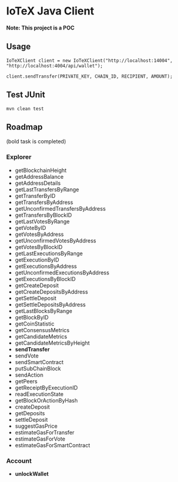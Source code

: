 # IoTeX Java Client

**Note: This project is a POC**

## Usage

```
IoTeXClient client = new IoTeXClient("http://localhost:14004", "http://localhost:4004/api/wallet");

client.sendTransfer(PRIVATE_KEY, CHAIN_ID, RECIPIENT, AMOUNT);
```

## Test JUnit

```
mvn clean test
```

## Roadmap

(bold task is completed)

### Explorer

* getBlockchainHeight
* getAddressBalance
* getAddressDetails
* getLastTransfersByRange
* getTransferByID
* getTransfersByAddress
* getUnconfirmedTransfersByAddress
* getTransfersByBlockID
* getLastVotesByRange
* getVoteByID
* getVotesByAddress
* getUnconfirmedVotesByAddress
* getVotesByBlockID
* getLastExecutionsByRange
* getExecutionByID
* getExecutionsByAddress
* getUnconfirmedExecutionsByAddress
* getExecutionsByBlockID
* getCreateDeposit
* getCreateDepositsByAddress
* getSettleDeposit
* getSettleDepositsByAddress
* getLastBlocksByRange
* getBlockByID
* getCoinStatistic
* getConsensusMetrics
* getCandidateMetrics
* getCandidateMetricsByHeight
* **sendTransfer**
* sendVote
* sendSmartContract
* putSubChainBlock
* sendAction
* getPeers
* getReceiptByExecutionID
* readExecutionState
* getBlockOrActionByHash
* createDeposit
* getDeposits
* settleDeposit
* suggestGasPrice
* estimateGasForTransfer
* estimateGasForVote
* estimateGasForSmartContract

### Account 

* **unlockWallet**
